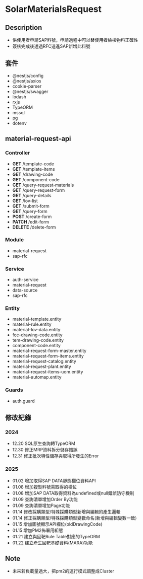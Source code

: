 # SolarMaterialsRequest

## Description

- 供使用者申請SAP料號，申請過程中可以替使用者檢核物料正確性
- 簽核完成後透過RFC送進SAP新增此料號

## 套件

- @nestjs/config
- @nestjs/axios
- cookie-parser
- @nestjs/swagger
- lodash
- rxjs
- TypeORM
- mssql
- pg
- dotenv

## material-request-api

### Controller

- **GET** /template-code
- **GET** /template-items
- **GET** /drawing-code
- **GET** /component-code
- **GET** /query-request-materials
- **GET** /query-request-form
- **GET** /query-details
- **GET** /lov-list
- **GET** /submit-form
- **GET** /query-form
- **POST** /create-form
- **PATCH** /edit-form
- **DELETE** /delete-form

### Module

- material-request
- sap-rfc

### Service

- auth-service
- material-request
- data-source
- sap-rfc

### Entity

- material-template.entity
- material-rule.entity
- material-lov-data.entity
- fcc-drawing-code.entity
- tem-drawing-code.entity
- component-code.entity
- material-request-form-master.entity
- material-request-form-items.entity
- material-request-catalog.entity
- material-request-plant.entity
- material-request-items-uom.entity
- material-automap.entity

### Guards

- auth.guard

## 修改紀錄

### 2024

- 12.20 SQL原生查詢轉TypeORM
- 12.30 修正MRP資料拆分儲存錯誤
- 12.31 修正批次特性儲存與取得所發生的Error

### 2025

- 01.02 增加取得SAP DATA靜態欄位資料API
- 01.08 增加複製料號需取得的欄位
- 01.08 增加SAP DATA取得資料為undefined或null錯誤防守機制
- 01.09 查詢清單增加Order By功能
- 01.09 查詢清單增加Page功能
- 01.14 修改採購類型/特殊採購類型新增與編輯的產生邏輯
- 01.14 修正採購類型/特殊採購類型變數命名(新增與編輯變數一致)
- 01.15 增加圖號顯示API欄位(oldDrawingCode)
- 01.15 增加PM2佈署用組態
- 01.21 建立與回靶Rule Table對應的TypeORM
- 01.22 建立產生回靶基礎資料(MARA)功能

## Note

- 未來若負載量過大，把pm2的運行模式調整成Cluster
